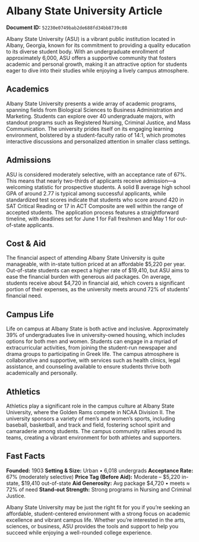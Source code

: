 # Albany State University Article

**Document ID:** `52230e0749bab2de688fd34bb8739c08`

Albany State University (ASU) is a vibrant public institution located in Albany, Georgia, known for its commitment to providing a quality education to its diverse student body. With an undergraduate enrollment of approximately 6,000, ASU offers a supportive community that fosters academic and personal growth, making it an attractive option for students eager to dive into their studies while enjoying a lively campus atmosphere.

## Academics
Albany State University presents a wide array of academic programs, spanning fields from Biological Sciences to Business Administration and Marketing. Students can explore over 40 undergraduate majors, with standout programs such as Registered Nursing, Criminal Justice, and Mass Communication. The university prides itself on its engaging learning environment, bolstered by a student-faculty ratio of 14:1, which promotes interactive discussions and personalized attention in smaller class settings.

## Admissions
ASU is considered moderately selective, with an acceptance rate of 67%. This means that nearly two-thirds of applicants receive admission—a welcoming statistic for prospective students. A solid B average high school GPA of around 2.77 is typical among successful applicants, while standardized test scores indicate that students who score around 420 in SAT Critical Reading or 17 in ACT Composite are well within the range of accepted students. The application process features a straightforward timeline, with deadlines set for June 1 for Fall freshmen and May 1 for out-of-state applicants.

## Cost & Aid
The financial aspect of attending Albany State University is quite manageable, with in-state tuition priced at an affordable $5,220 per year. Out-of-state students can expect a higher rate of $19,410, but ASU aims to ease the financial burden with generous aid packages. On average, students receive about $4,720 in financial aid, which covers a significant portion of their expenses, as the university meets around 72% of students' financial need.

## Campus Life
Life on campus at Albany State is both active and inclusive. Approximately 39% of undergraduates live in university-owned housing, which includes options for both men and women. Students can engage in a myriad of extracurricular activities, from joining the student-run newspaper and drama groups to participating in Greek life. The campus atmosphere is collaborative and supportive, with services such as health clinics, legal assistance, and counseling available to ensure students thrive both academically and personally.

## Athletics
Athletics play a significant role in the campus culture at Albany State University, where the Golden Rams compete in NCAA Division II. The university sponsors a variety of men’s and women’s sports, including baseball, basketball, and track and field, fostering school spirit and camaraderie among students. The campus community rallies around its teams, creating a vibrant environment for both athletes and supporters.

## Fast Facts
**Founded:** 1903
**Setting & Size:** Urban • 6,018 undergrads
**Acceptance Rate:** 67% (moderately selective)
**Price Tag (Before Aid):** Moderate – $5,220 in-state, $19,410 out-of-state
**Aid Generosity:** Avg package $4,720 • meets ≈ 72% of need
**Stand-out Strength:** Strong programs in Nursing and Criminal Justice.

Albany State University may be just the right fit for you if you’re seeking an affordable, student-centered environment with a strong focus on academic excellence and vibrant campus life. Whether you’re interested in the arts, sciences, or business, ASU provides the tools and support to help you succeed while enjoying a well-rounded college experience.
